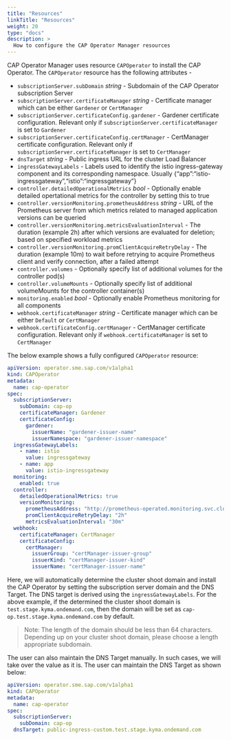 ```yaml
---
title: "Resources"
linkTitle: "Resources"
weight: 20
type: "docs"
description: >
  How to configure the CAP Operator Manager resources
---
```


CAP Operator Manager uses resource `CAPOperator` to install the CAP Operator. The `CAPOperator` resource has the following attributes -

- `subscriptionServer.subDomain` _string_ - Subdomain of the CAP Operator subscription Server
- `subscriptionServer.certificateManager` _string_ - Certificate manager which can be either `Gardener` or `CertManager`
- `subscriptionServer.certificateConfig.gardener` -  Gardener certificate configuration. Relevant only if `subscriptionServer.certificateManager` is set to `Gardener`
- `subscriptionServer.certificateConfig.certManager` -  CertManager certificate configuration. Relevant only if `subscriptionServer.certificateManager` is set to `CertManager`
- `dnsTarget` _string_ - Public ingress URL for the cluster Load Balancer
- `ingressGatewayLabels` - Labels used to identify the istio ingress-gateway component and its corresponding namespace. Usually {“app”:“istio-ingressgateway”,“istio”:“ingressgateway”}
- `controller.detailedOperationalMetrics` _bool_ - Optionally enable detailed opertational metrics for the controller by setting this to true
- `controller.versionMonitoring.prometheusAddress` _string_ - URL of the Prometheus server from which metrics related to managed application versions can be queried
- `controller.versionMonitoring.metricsEvaluationInterval` - The duration (example 2h) after which versions are evaluated for deletion; based on specified workload metrics
- `controller.versionMonitoring.promClientAcquireRetryDelay` - The duration (example 10m) to wait before retrying to acquire Prometheus client and verify connection, after a failed attempt
- `controller.volumes` - Optionally specify list of additional volumes for the controller pod(s)
- `controller.volumeMounts` - Optionally specify list of additional volumeMounts for the controller container(s)
- `monitoring.enabled` _bool_ - Optionally enable Prometheus monitoring for all components
- `webhook.certificateManager` _string_ - Certificate manager which can be either `Default` or `CertManager`
- `webhook.certificateConfig.certManager` -  CertManager certificate configuration. Relevant only if `webhook.certificateManager` is set to `CertManager`

The below example shows a fully configured `CAPOperator` resource:

```yaml
apiVersion: operator.sme.sap.com/v1alpha1
kind: CAPOperator
metadata:
  name: cap-operator
spec:
  subscriptionServer:
    subDomain: cap-op
    certificateManager: Gardener
    certificateConfig:
      gardener:
        issuerName: "gardener-issuer-name"
        issuerNamespace: "gardener-issuer-namespace"
  ingressGatewayLabels:
    - name: istio
      value: ingressgateway
    - name: app
      value: istio-ingressgateway
  monitoring:
    enabled: true
  controller:
    detailedOperationalMetrics: true
    versionMonitoring:
      prometheusAddress: "http://prometheus-operated.monitoring.svc.cluster.local:9090" # <-- example of a Prometheus server running inside the same cluster
      promClientAcquireRetryDelay: "2h"
      metricsEvaluationInterval: "30m"
  webhook:
    certificateManager: CertManager
    certificateConfig:
      certManager:
        issuerGroup: "certManager-issuer-group"
        issuerKind: "certManager-issuer-kind"
        issuerName: "certManager-issuer-name"
```

Here, we will automatically determine the cluster shoot domain and install the CAP Operator by setting the subscription server domain and the DNS Target. The DNS target is derived using the `ingressGatewayLabels`. For the above example, if the determined the cluster shoot domain is `test.stage.kyma.ondemand.com`, then the domain will be set as `cap-op.test.stage.kyma.ondemand.com` by default.

>Note: The length of the domain should be less than 64 characters. Depending up on your cluster shoot domain, please choose a length appropriate subdomain.

The user can also maintain the DNS Target manually. In such cases, we will take over the value as it is. The user can maintain the DNS Target as shown below:

```yaml
apiVersion: operator.sme.sap.com/v1alpha1
kind: CAPOperator
metadata:
  name: cap-operator
spec:
  subscriptionServer:
    subDomain: cap-op
  dnsTarget: public-ingress-custom.test.stage.kyma.ondemand.com
```
